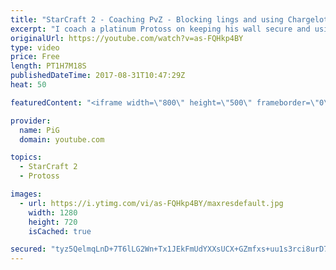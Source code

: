 ```yaml
---
title: "StarCraft 2 - Coaching PvZ - Blocking lings and using Chargelots - Plat"
excerpt: "I coach a platinum Protoss on keeping his wall secure and using his chargelot army properly throughout the game. -- Watch live at https://www.twitch.tv/x5_pig"
originalUrl: https://youtube.com/watch?v=as-FQHkp4BY
type: video
price: Free
length: PT1H7M18S
publishedDateTime: 2017-08-31T10:47:29Z
heat: 50

featuredContent: "<iframe width=\"800\" height=\"500\" frameborder=\"0\" src=\"https://www.youtube.com/embed/as-FQHkp4BY\" allow=\"accelerometer; autoplay; encrypted-media; gyroscope; picture-in-picture\" allowfullscreen></iframe>"

provider:
  name: PiG
  domain: youtube.com

topics:
  - StarCraft 2
  - Protoss

images:
  - url: https://i.ytimg.com/vi/as-FQHkp4BY/maxresdefault.jpg
    width: 1280
    height: 720
    isCached: true

secured: "tyz5QelmqLnD+7T6lLG2Wn+Tx1JEkFmUdYXXsUCX+GZmfxs+uu1s3rci8urD7pDNflzg5Bnq5OHa7uGQtYc1zMsqLkgy3D4qElaC1au4SMw7l2i8bCCoGIc3WHKwBRurRRzjqzBVCR6EDtE3/VtV2gEagAQ3VyOr7DFF3O2xy2q1FbNiIevgY7rwL0pYzBWvzGNabBkYyG5F71gsVJEgs+GuFwgo+ngTojNDcDlXoyK7FI/ESqmudtOoByUCCg83PvUmEs5bRpaGjXXUfV/+yebStI1lAddkAC6kluWkTKGCy9xZqFehPIZi6FGWc48Xk31kyFEswJbsHrH4CjMFLuRU0HnIxY30cBnI2lHKIfTffwGYQ/4/7Uh+5XwzXR1fjiTep6oj2X0Wl9Sys5okZmh20bxw4DhPE4FSmB2fLw0=;4Ds9GsHHuK9GeDhLkOdbyQ=="
---
```


